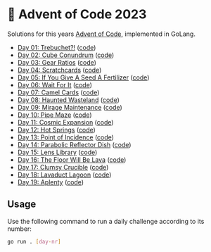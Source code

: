 # 🎄 Advent of Code 2023

Solutions for this years [Advent of Code](https://adventofcode.com/2023), implemented in GoLang.

- [Day 01: Trebuchet?!](https://adventofcode.com/2023/day/1) ([code](https://github.com/ruegerj/aoc-2023/blob/main/day01/day01.go))
- [Day 02: Cube Conundrum](https://adventofcode.com/2023/day/2) ([code](https://github.com/ruegerj/aoc-2023/blob/main/day02/day02.go))
- [Day 03: Gear Ratios](https://adventofcode.com/2023/day/3) ([code](https://github.com/ruegerj/aoc-2023/blob/main/day03/day03.go))
- [Day 04: Scratchcards](https://adventofcode.com/2023/day/4) ([code](https://github.com/ruegerj/aoc-2023/blob/main/day04/day04.go))
- [Day 05: If You Give A Seed A Fertilizer](https://adventofcode.com/2023/day/5) ([code](https://github.com/ruegerj/aoc-2023/blob/main/day05/day05.go))
- [Day 06: Wait For It](https://adventofcode.com/2023/day/6) ([code](https://github.com/ruegerj/aoc-2023/blob/main/day06/day06.go))
- [Day 07: Camel Cards](https://adventofcode.com/2023/day/7) ([code](https://github.com/ruegerj/aoc-2023/blob/main/day07/day07.go))
- [Day 08: Haunted Wasteland](https://adventofcode.com/2023/day/8) ([code](https://github.com/ruegerj/aoc-2023/blob/main/day08/day08.go))
- [Day 09: Mirage Maintenance](https://adventofcode.com/2023/day/9) ([code](https://github.com/ruegerj/aoc-2023/blob/main/day09/day09.go))
- [Day 10: Pipe Maze](https://adventofcode.com/2023/day/10) ([code](https://github.com/ruegerj/aoc-2023/blob/main/day10/day10.go))
- [Day 11: Cosmic Expansion](https://adventofcode.com/2023/day/11) ([code](https://github.com/ruegerj/aoc-2023/blob/main/day11/day11.go))
- [Day 12: Hot Springs](https://adventofcode.com/2023/day/12) ([code](https://github.com/ruegerj/aoc-2023/blob/main/day12/day12.go))
- [Day 13: Point of Incidence](https://adventofcode.com/2023/day/13) ([code](https://github.com/ruegerj/aoc-2023/blob/main/day13/day13.go))
- [Day 14: Parabolic Reflector Dish](https://adventofcode.com/2023/day/14) ([code](https://github.com/ruegerj/aoc-2023/blob/main/day14/day14.go))
- [Day 15: Lens Library](https://adventofcode.com/2023/day/15) ([code](https://github.com/ruegerj/aoc-2023/blob/main/day15/day15.go))
- [Day 16: The Floor Will Be Lava](https://adventofcode.com/2023/day/16) ([code](https://github.com/ruegerj/aoc-2023/blob/main/day16/day16.go))
- [Day 17: Clumsy Crucible](https://adventofcode.com/2023/day/17) ([code](https://github.com/ruegerj/aoc-2023/blob/main/day17/day17.go))
- [Day 18: Lavaduct Lagoon](https://adventofcode.com/2023/day/18) ([code](https://github.com/ruegerj/aoc-2023/blob/main/day18/day18.go))
- [Day 19: Aplenty](https://adventofcode.com/2023/day/19) ([code](https://github.com/ruegerj/aoc-2023/blob/main/day19/day19.go))

## Usage

Use the following command to run a daily challenge according to its number:

```bash
go run . [day-nr]
```
